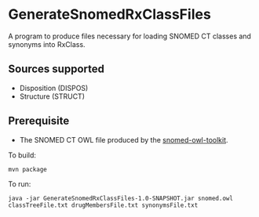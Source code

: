# GenerateSnomedRxClassFiles

A program to produce files necessary for loading SNOMED CT classes and synonyms into RxClass.

## Sources supported
- Disposition (DISPOS)
- Structure (STRUCT)

## Prerequisite
- The SNOMED CT OWL file produced by the <a href="https://github.com/IHTSDO/snomed-owl-toolkit" target="_new">snomed-owl-toolkit</a>.

To build:
```
mvn package
```
To run:
```
java -jar GenerateSnomedRxClassFiles-1.0-SNAPSHOT.jar snomed.owl classTreeFile.txt drugMembersFile.txt synonymsFile.txt
```
